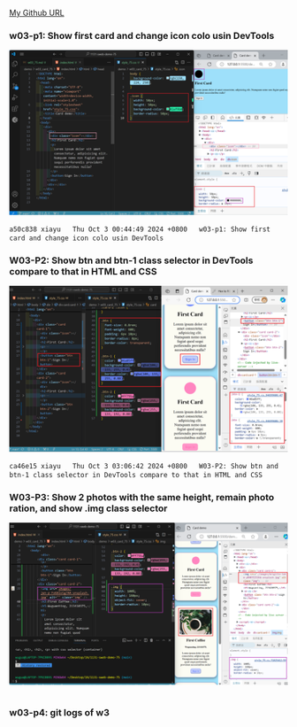[My Github URL](https://github.com/xiayu1117/113-sweb-demo-75)

### w03-p1: Show first card and change icon colo usin DevTools

![](w03-p1.png)

```
a50c838 xiayu   Thu Oct 3 00:44:49 2024 +0800   w03-p1: Show first card and change icon colo usin DevTools
```

### W03-P2: Show btn and btn-1 class selector in DevTools compare to that in HTML and CSS

![](w03-p2.png)

```
ca46e15 xiayu   Thu Oct 3 03:06:42 2024 +0800   W03-P2: Show btn and btn-1 class selector in DevTools compare to that in HTML and CSS
```

### W03-P3: Show 2 photos with the same height, remain photo ration, and show .img class selector

![](w03-p3.png)

```

```

### w03-p4: git logs of w3

```

```

```